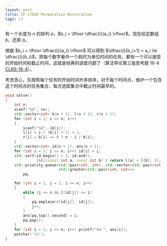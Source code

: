 ```yaml
---
layout: post
title: CF 1701D Permutation Restoration
tags: cf
---
```


有一个长度为 $n$ 的排列 $a$，$b_i = \lfloor \dfrac{i}{a_i} \rfloor$。现在给定数组 $b$，还原 $a$。

根据 $b_i = \lfloor \dfrac{i}{a_i} \rfloor$ 可以得到 $\dfrac{i}{b_i+1} < a_i \le \dfrac{i}{b_i}$。把每个数字看作一个耗时为单位时间的任务，都有一个可以接受的开始时间和截止时间，这就是经典的调度问题了（算法导论第三版思考题 16-4 [CLRS-16-4](https://walkccc.me/CLRS/Chap16/Problems/16-4/)）。

考虑贪心，先按照每个任务的开始时间升序排序，对于每个时间点，维护一个包含这个时间点的任务集合，每次选取集合中截止时间最早的。

```cpp
void solve()
{
    int n;
    scanf("%d", &n);
    std::vector<int> b(n + 1), l(n + 1), r(n + 1);
    for (int i = 1; i <= n; i++)
    {
        scanf("%d", &b[i]);
        l[i] = i / (b[i] + 1) + 1;
        r[i] = b[i] == 0 ? n : i / b[i];
    }
    std::vector<int> id(n + 1), ans(n + 1);
    for (int i = 1; i <= n; i++) id[i] = i;
    std::sort(id.begin() + 1, id.end(),
              [&l](const int a, const int b) { return l[a] < l[b]; });
    std::priority_queue<std::pair<int, int>, std::vector<std::pair<int, int>>,
                        std::greater<std::pair<int, int>>>
        pq;

    for (int i = 1, j = 1; i <= n; i++)
    {
        while (j <= n && l[id[j]] <= i)
        {
            pq.emplace(r[id[j]], id[j]);
            j++;
        }
        ans[pq.top().second] = i;
        pq.pop();
    }
    for (int i = 1; i <= n; i++) printf("%d ", ans[i]);
    putchar('\n');
}

```